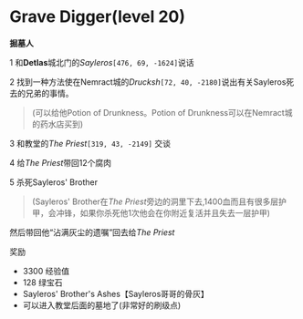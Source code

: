# Grave Digger(level 20)
**掘墓人**

1 和**Detlas**城北门的*Sayleros*`[476, 69, -1624]`说话

2 找到一种方法使在Nemract城的*Drucksh*`[72, 40, -2180]`说出有关Sayleros死去的兄弟的事情。

>(可以给他Potion of Drunkness。Potion of Drunkness可以在Nemract城的药水店买到)

3 和教堂的*The Priest*`[319, 43, -2149]` 交谈

4 给*The Priest*带回12个腐肉

5 杀死Sayleros' Brother

>(Sayleros' Brother在*The Priest*旁边的洞里下去,1400血而且有很多层护甲，会冲锋，如果你杀死他1次他会在你附近复活并且失去一层护甲)

然后带回他“沾满灰尘的遗嘱”回去给*The Priest*

奖励

+ 3300 经验值 
+ 128 绿宝石
+ Sayleros' Brother's Ashes【Sayleros哥哥的骨灰】
+ 可以进入教堂后面的墓地了(非常好的刷级点)